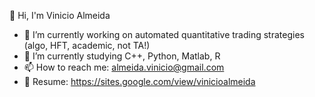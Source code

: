 👋 Hi, I'm Vinicio Almeida

- 🔭 I’m currently working on automated quantitative trading strategies (algo, HFT, academic, not TA!)
- 🌱 I’m currently studying C++, Python, Matlab, R
- 📫 How to reach me: almeida.vinicio@gmail.com
- 📒 Resume: https://sites.google.com/view/vinicioalmeida
